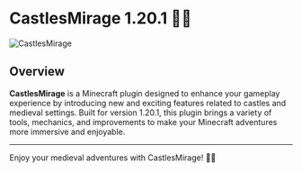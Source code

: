 # CastlesMirage 1.20.1 🏰✨

![CastlesMirage](https://i.imgur.com/xUvRkrp.png)

## Overview

**CastlesMirage** is a Minecraft plugin designed to enhance your gameplay experience by introducing new and exciting features related to castles and medieval settings. Built for version 1.20.1, this plugin brings a variety of tools, mechanics, and improvements to make your Minecraft adventures more immersive and enjoyable.


---

Enjoy your medieval adventures with CastlesMirage! 🏰✨
